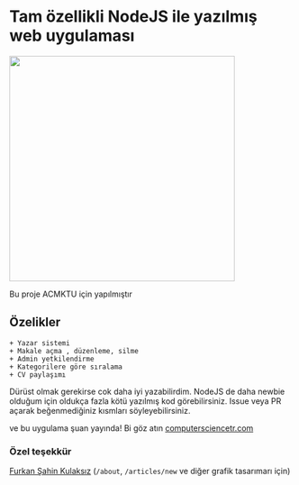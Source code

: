 # Tam özellikli NodeJS ile yazılmış web uygulaması


<img src="https://i.resimyukle.xyz/2HVeJf.png" width="400" height="400"/>

Bu proje ACMKTU için yapılmıştır

## Özelikler
    + Yazar sistemi
    + Makale açma , düzenleme, silme
    + Admin yetkilendirme
    + Kategorilere göre sıralama
    + CV paylaşımı

Dürüst olmak gerekirse cok daha iyi yazabilirdim. NodeJS de daha newbie olduğum için oldukça fazla kötü yazılmış kod görebilirsiniz. Issue veya PR açarak beğenmediğiniz kısmları söyleyebilirsiniz.

ve bu uygulama şuan yayında! Bi göz atın [computersciencetr.com](http://computersciencetr.com:8080)

### Özel teşekkür
[Furkan Şahin Kulaksız](https://www.instagram.com/frknshnklksz/) (`/about`, `/articles/new` ve diğer grafik tasarımarı için)
